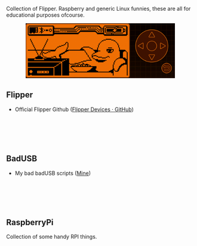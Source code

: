 Collection of Flipper. Raspberry and generic Linux funnies, these are all for educational purposes ofcourse.

<p align="center">
  <img src="assets/animate.gif" width="400" alt="accessibility text">
</p>

## Flipper

- Official Flipper Github ([Flipper Devices · GitHub](https://github.com/flipperdevices))

</br></br></br></br>

## BadUSB

- My bad badUSB scripts ([Mine](https://github.com/mexersus/flipperme/tree/main/badUSB))

</br></br></br></br>

## RaspberryPi

Collection of some handy RPI things.
